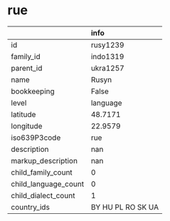 # rue
|                      | info              |
|:---------------------|:------------------|
| id                   | rusy1239          |
| family_id            | indo1319          |
| parent_id            | ukra1257          |
| name                 | Rusyn             |
| bookkeeping          | False             |
| level                | language          |
| latitude             | 48.7171           |
| longitude            | 22.9579           |
| iso639P3code         | rue               |
| description          | nan               |
| markup_description   | nan               |
| child_family_count   | 0                 |
| child_language_count | 0                 |
| child_dialect_count  | 1                 |
| country_ids          | BY HU PL RO SK UA |